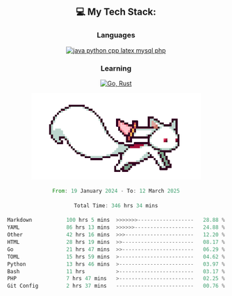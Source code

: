 
<div align="center">
<br>

## 💻 My Tech Stack:

### Languages

[![java python cpp latex mysql php](https://skillicons.dev/icons?i=java,python,cpp,latex,mysql,php)](https://skillicons.dev)

### Learning

[![Go, Rust](https://skillicons.dev/icons?i=go,rust)](https://skillicons.dev)

<center>

<img src="kyubey.gif" alt="Alt-Text" title="" >

</center>


<!--START_SECTION:waka-->

```rust
From: 19 January 2024 - To: 12 March 2025

Total Time: 346 hrs 34 mins

Markdown           100 hrs 5 mins  >>>>>>>------------------   28.88 %
YAML               86 hrs 13 mins  >>>>>>-------------------   24.88 %
Other              42 hrs 16 mins  >>>----------------------   12.20 %
HTML               28 hrs 19 mins  >>-----------------------   08.17 %
Go                 21 hrs 47 mins  >>-----------------------   06.29 %
TOML               15 hrs 59 mins  >------------------------   04.62 %
Python             13 hrs 46 mins  >------------------------   03.97 %
Bash               11 hrs          >------------------------   03.17 %
PHP                7 hrs 47 mins   >------------------------   02.25 %
Git Config         2 hrs 37 mins   -------------------------   00.76 %
```

<!--END_SECTION:waka-->
